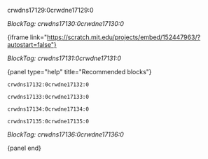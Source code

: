 crwdns17129:0crwdne17129:0

*BlockTag: crwdns17130:0crwdne17130:0*

{iframe link="https://scratch.mit.edu/projects/embed/152447963/?autostart=false"}

*BlockTag: crwdns17131:0crwdne17131:0*

{panel type="help" title="Recommended blocks"}

<pre><code class="scratch:split:random">crwdns17132:0crwdne17132:0
</code></pre>

<pre><code class="scratch:split:random">crwdns17133:0crwdne17133:0
</code></pre>

<pre><code class="scratch:split:random">crwdns17134:0crwdne17134:0
</code></pre>

<pre><code class="scratch:split:random">crwdns17135:0crwdne17135:0
</code></pre>

*BlockTag: crwdns17136:0crwdne17136:0*

{panel end}